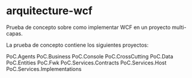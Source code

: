 # arquitecture-wcf
Prueba de concepto sobre como implementar WCF en un proyecto multi-capas.

La prueba de concepto contiene los siguientes proyectos:

PoC.Agents
PoC.Business
PoC.Console
PoC.CrossCutting
PoC.Data
PoC.Entities
PoC.Fwk
PoC.Services.Contracts
PoC.Services.Host
PoC.Services.Implementations
